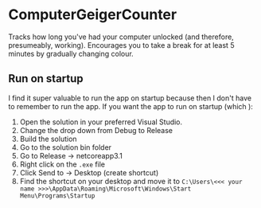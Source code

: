 # ComputerGeigerCounter

Tracks how long you've had your computer unlocked (and therefore, presumeably, working). Encourages you to take a break for at least 5 minutes by gradually changing colour. 

## Run on startup

I find it super valuable to run the app on startup because then I don't have to remember to run the app. If you want the app to run on startup (which ):

1. Open the solution in your preferred Visual Studio. 
2. Change the drop down from Debug to Release
3. Build the solution
4. Go to the solution bin folder
5. Go to Release -> netcoreapp3.1
6. Right click on the `.exe` file
7. Click Send to -> Desktop (create shortcut)
8. Find the shortcut on your desktop and move it to `C:\Users\<<< your name >>>\AppData\Roaming\Microsoft\Windows\Start Menu\Programs\Startup`
